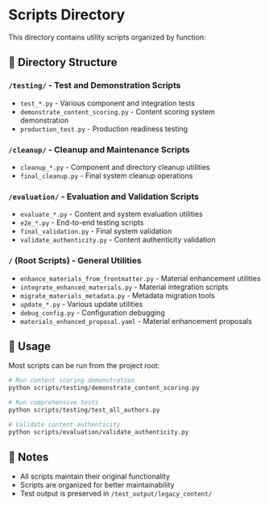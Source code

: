 # Scripts Directory

This directory contains utility scripts organized by function:

## 📁 Directory Structure

### `/testing/` - Test and Demonstration Scripts
- `test_*.py` - Various component and integration tests
- `demonstrate_content_scoring.py` - Content scoring system demonstration
- `production_test.py` - Production readiness testing

### `/cleanup/` - Cleanup and Maintenance Scripts
- `cleanup_*.py` - Component and directory cleanup utilities
- `final_cleanup.py` - Final system cleanup operations

### `/evaluation/` - Evaluation and Validation Scripts
- `evaluate_*.py` - Content and system evaluation utilities
- `e2e_*.py` - End-to-end testing scripts
- `final_validation.py` - Final system validation
- `validate_authenticity.py` - Content authenticity validation

### `/` (Root Scripts) - General Utilities
- `enhance_materials_from_frontmatter.py` - Material enhancement utilities
- `integrate_enhanced_materials.py` - Material integration scripts
- `migrate_materials_metadata.py` - Metadata migration tools
- `update_*.py` - Various update utilities
- `debug_config.py` - Configuration debugging
- `materials_enhanced_proposal.yaml` - Material enhancement proposals

## 🚀 Usage

Most scripts can be run from the project root:

```bash
# Run content scoring demonstration
python scripts/testing/demonstrate_content_scoring.py

# Run comprehensive tests
python scripts/testing/test_all_authors.py

# Validate content authenticity
python scripts/evaluation/validate_authenticity.py
```

## 📝 Notes

- All scripts maintain their original functionality
- Scripts are organized for better maintainability
- Test output is preserved in `/test_output/legacy_content/`
